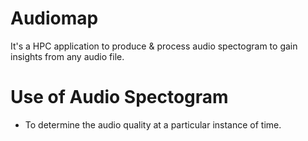 # Audiomap
It's a HPC application to produce &amp; process audio spectogram to gain insights from any audio file.

# Use of Audio Spectogram #

* To determine the audio quality at a particular instance of time.
